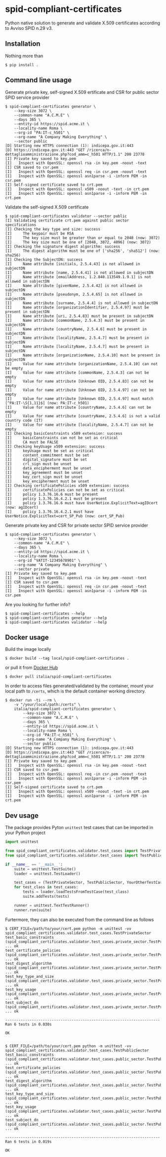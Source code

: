 # spid-compliant-certificates

Python native solution to generate and validate X.509 certificates according
to Avviso SPID n.29 v3.

## Installation

Nothing more than

    $ pip install .

## Command line usage

Generate private key, self-signed X.509 ertificate and CSR for public sector
SPID service provider

    $ spid-compliant-certificates generator \
        --key-size 3072 \
        --common-name "A.C.M.E" \
        --days 365 \
        --entity-id https://spid.acme.it \
        --locality-name Roma \
        --org-id "PA:IT-c_h501" \
        --org-name "A Company Making Everything" \
        --sector public
    [D] Starting new HTTPS connection (1): indicepa.gov.it:443
    [D] https://indicepa.gov.it:443 "GET /ricerca/n-dettaglioamministrazione.php?cod_amm=c_h501 HTTP/1.1" 200 23778
    [I] Private key saved to key.pem
    [I]   Inspect with OpenSSL: openssl rsa -in key.pem -noout -text
    [I] CSR saved to csr.pem
    [I]   Inspect with OpenSSL: openssl req -in csr.pem -noout -text
    [I]   Inspect with OpenSSL: openssl asn1parse -i -inform PEM -in csr.pem
    [I] Self-signed certificate saved to crt.pem
    [I]   Inspect with OpenSSL: openssl x509 -noout -text -in crt.pem
    [I]   Inspect with OpenSSL: openssl asn1parse -i -inform PEM -in crt.pem

Validate the self-signed X.509 certificate

    $ spid-compliant-certificates validator --sector public
    [I] Validating certificate crt.pem against public sector specifications
    [I] Checking the key type and size: success
    [I]     The keypair must be RSA
    [I]     The key size must be greater than or equal to 2048 (now: 3072)
    [I]     The key size must be one of [2048, 3072, 4096] (now: 3072)
    [I] Checking the signature digest algorithm: success
    [I]     The digest algorithm must be one of ['sha256', 'sha512'] (now: sha256)
    [I] Checking the SubjectDN: success
    [I]     Name attribute [initials, 2.5.4.43] is not allowed in subjectDN
    [I]     Name attribute [name, 2.5.4.41] is not allowed in subjectDN
    [I]     Name attribute [emailAddress, 1.2.840.113549.1.9.1] is not allowed in subjectDN
    [I]     Name attribute [givenName, 2.5.4.42] is not allowed in subjectDN
    [I]     Name attribute [pseudonym, 2.5.4.65] is not allowed in subjectDN
    [I]     Name attribute [surname, 2.5.4.4] is not allowed in subjectDN
    [I]     Name attribute [organizationIdentifier, 2.5.4.97] must be present in subjectDN
    [I]     Name attribute [uri, 2.5.4.83] must be present in subjectDN
    [I]     Name attribute [commonName, 2.5.4.3] must be present in subjectDN
    [I]     Name attribute [countryName, 2.5.4.6] must be present in subjectDN
    [I]     Name attribute [localityName, 2.5.4.7] must be present in subjectDN
    [I]     Name attribute [localityName, 2.5.4.7] must be present in subjectDN
    [I]     Name attribute [organizationName, 2.5.4.10] must be present in subjectDN
    [I]     Value for name attribute [organizationName, 2.5.4.10] can not be empty
    [I]     Value for name attribute [commonName, 2.5.4.3] can not be empty
    [I]     Value for name attribute [Unknown OID, 2.5.4.83] can not be empty
    [I]     Value for name attribute [Unknown OID, 2.5.4.97] can not be empty
    [I]     Value for name attribute [Unknown OID, 2.5.4.97] must match [^PA:IT-\S{1,11}$] (now: PA:IT-c_h501)
    [I]     Value for name attribute [countryName, 2.5.4.6] can not be empty
    [I]     Value for name attribute [countryName, 2.5.4.6] is not a valid country code (IT)
    [I]     Value for name attribute [localityName, 2.5.4.7] can not be empty
    [I] Checking basicConstraints x509 extension: success
    [I]     basicConstraints can not be set as critical
    [I]     CA must be FALSE
    [I] Checking keyUsage x509 extension: success
    [I]     keyUsage must be set as critical
    [I]     content_commitment must be set
    [I]     digital_signature must be set
    [I]     crl_sign must be unset
    [I]     data_encipherment must be unset
    [I]     key_agreement must be unset
    [I]     key_cert_sign must be unset
    [I]     key_encipherment must be unset
    [I] Checking certificatePolicies x509 extension: success
    [I]     certificatePolicies can not be set as critical
    [I]     policy 1.3.76.16.6 must be present
    [I]     policy 1.3.76.16.4.2.1 must be present
    [I]     policy 1.3.76.16.6 must have UserNotice.ExplicitText=agIDcert (now: agIDcert)
    [I]     policy 1.3.76.16.4.2.1 must have UserNotice.ExplicitText=cert_SP_Pub (now: cert_SP_Pub)

Generate private key and CSR for private sector SPID service provider

    $ spid-compliant-certificates generator \
        --key-size 3072 \
        --common-name "A.C.M.E" \
        --days 365 \
        --entity-id https://spid.acme.it \
        --locality-name Roma \
        --org-id "VATIT-12345678901" \
        --org-name "A Company Making Everything" \
        --sector private
    [I] Private key saved to key.pem
    [I]   Inspect with OpenSSL: openssl rsa -in key.pem -noout -text
    [I] CSR saved to csr.pem
    [I]   Inspect with OpenSSL: openssl req -in csr.pem -noout -text
    [I]   Inspect with OpenSSL: openssl asn1parse -i -inform PEM -in csr.pem

Are you looking for further info?

    $ spid-compliant-certificates --help
    $ spid-compliant-certificates generator --help
    $ spid-compliant-certificates validator --help

## Docker usage

Build the image locally

    $ docker build --tag local/spid-compliant-certificates .

or pull it from [Docker Hub](https://hub.docker.com/r/italia/spid-compliant-certificates)

    $ docker pull italia/spid-compliant-certificates

In order to access files generated/validated by the container, mount your
local path to `/certs`, which is the default container working directory.

    $ docker run -ti --rm \
        -v "/your/local/path:/certs" \
        italia/spid-compliant-certificates generator \
            --key-size 3072 \
            --common-name "A.C.M.E" \
            --days 365 \
            --entity-id https://spid.acme.it \
            --locality-name Roma \
            --org-id "PA:IT-c_h501" \
            --org-name "A Company Making Everything" \
            --sector public
    [D] Starting new HTTPS connection (1): indicepa.gov.it:443
    [D] https://indicepa.gov.it:443 "GET /ricerca/n-dettaglioamministrazione.php?cod_amm=c_h501 HTTP/1.1" 200 23778
    [I] Private key saved to key.pem
    [I]   Inspect with OpenSSL: openssl rsa -in key.pem -noout -text
    [I] CSR saved to csr.pem
    [I]   Inspect with OpenSSL: openssl req -in csr.pem -noout -text
    [I]   Inspect with OpenSSL: openssl asn1parse -i -inform PEM -in csr.pem
    [I] Self-signed certificate saved to crt.pem
    [I]   Inspect with OpenSSL: openssl x509 -noout -text -in crt.pem
    [I]   Inspect with OpenSSL: openssl asn1parse -i -inform PEM -in crt.pem

## Dev usage

The package provides Pyton `unittest` test cases that can be imported in your
Python project

```.py
import unittest

from spid_compliant_certificates.validator.test_cases import TestPrivateSector
from spid_compliant_certificates.validator.test_cases import TestPublicSector

if __name__ == '__main__':
    suite = unittest.TestSuite()
    loader = unittest.TestLoader()

    test_cases = (TestPrivateSector, TestPublicSector, YourOtherTestCase)
    for test_class in test_cases:
        tests = loader.loadTestsFromTestCase(test_class)
        suite.addTests(tests)

    runner = unittest.TextTestRunner()
    runner.run(suite)
```

Furtermore, they can also be executed from the command line as follows

    $ CERT_FILE=/path/to/your/cert.pem python -m unittest -vv spid_compliant_certificates.validator.test_cases.TestPrivateSector
    test_basic_constraints (spid_compliant_certificates.validator.test_cases.private_sector.TestPrivateSector) ... ok
    test_certificate_policies (spid_compliant_certificates.validator.test_cases.private_sector.TestPrivateSector) ... ok
    test_digest_algorithm (spid_compliant_certificates.validator.test_cases.private_sector.TestPrivateSector) ... ok
    test_key_type_and_size (spid_compliant_certificates.validator.test_cases.private_sector.TestPrivateSector) ... ok
    test_key_usage (spid_compliant_certificates.validator.test_cases.private_sector.TestPrivateSector) ... ok
    test_subject_dn (spid_compliant_certificates.validator.test_cases.private_sector.TestPrivateSector) ... ok

    ----------------------------------------------------------------------
    Ran 6 tests in 0.030s

    OK


    $ CERT_FILE=/path/to/your/cert.pem python -m unittest -vv spid_compliant_certificates.validator.test_cases.TestPublicSector
    test_basic_constraints (spid_compliant_certificates.validator.test_cases.public_sector.TestPublicSector) ... ok
    test_certificate_policies (spid_compliant_certificates.validator.test_cases.public_sector.TestPublicSector) ... ok
    test_digest_algorithm (spid_compliant_certificates.validator.test_cases.public_sector.TestPublicSector) ... ok
    test_key_type_and_size (spid_compliant_certificates.validator.test_cases.public_sector.TestPublicSector) ... ok
    test_key_usage (spid_compliant_certificates.validator.test_cases.public_sector.TestPublicSector) ... ok
    test_subject_dn (spid_compliant_certificates.validator.test_cases.public_sector.TestPublicSector) ... ok

    ----------------------------------------------------------------------
    Ran 6 tests in 0.019s

    OK
